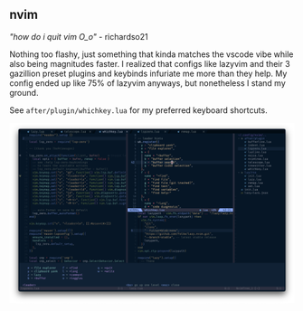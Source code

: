## nvim

*"how do i quit vim O_o"* - richardso21

Nothing too flashy, just something that kinda matches the vscode vibe while
also being magnitudes faster. I realized that configs like lazyvim and their 3
gazillion preset plugins and keybinds infuriate me more than they help. My
config ended up like 75% of lazyvim anyways, but nonetheless I stand my ground.

See `after/plugin/whichkey.lua` for my preferred keyboard shortcuts.

![](scrot.png)
